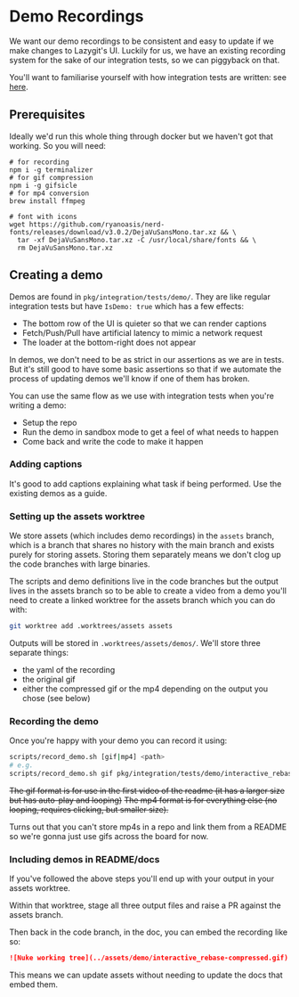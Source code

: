 # Demo Recordings

We want our demo recordings to be consistent and easy to update if we make changes to Lazygit's UI. Luckily for us, we have an existing recording system for the sake of our integration tests, so we can piggyback on that.

You'll want to familiarise yourself with how integration tests are written: see [here](../../pkg/integration/README.md).

## Prerequisites

Ideally we'd run this whole thing through docker but we haven't got that working. So you will need:
```
# for recording
npm i -g terminalizer
# for gif compression
npm i -g gifsicle
# for mp4 conversion
brew install ffmpeg

# font with icons
wget https://github.com/ryanoasis/nerd-fonts/releases/download/v3.0.2/DejaVuSansMono.tar.xz && \
  tar -xf DejaVuSansMono.tar.xz -C /usr/local/share/fonts && \
  rm DejaVuSansMono.tar.xz
```

## Creating a demo

Demos are found in `pkg/integration/tests/demo/`. They are like regular integration tests but have `IsDemo: true` which has a few effects:
* The bottom row of the UI is quieter so that we can render captions
* Fetch/Push/Pull have artificial latency to mimic a network request
* The loader at the bottom-right does not appear

In demos, we don't need to be as strict in our assertions as we are in tests. But it's still good to have some basic assertions so that if we automate the process of updating demos we'll know if one of them has broken.

You can use the same flow as we use with integration tests when you're writing a demo:
* Setup the repo
* Run the demo in sandbox mode to get a feel of what needs to happen
* Come back and write the code to make it happen

### Adding captions

It's good to add captions explaining what task if being performed. Use the existing demos as a guide.

### Setting up the assets worktree

We store assets (which includes demo recordings) in the `assets` branch, which is a branch that shares no history with the main branch and exists purely for storing assets. Storing them separately means we don't clog up the code branches with large binaries.

The scripts and demo definitions live in the code branches but the output lives in the assets branch so to be able to create a video from a demo you'll need to create a linked worktree for the assets branch which you can do with:

```sh
git worktree add .worktrees/assets assets
```

Outputs will be stored in `.worktrees/assets/demos/`. We'll store three separate things:
* the yaml of the recording
* the original gif
* either the compressed gif or the mp4 depending on the output you chose (see below)

### Recording the demo

Once you're happy with your demo you can record it using:
```sh
scripts/record_demo.sh [gif|mp4] <path>
# e.g.
scripts/record_demo.sh gif pkg/integration/tests/demo/interactive_rebase.go
```

~~The gif format is for use in the first video of the readme (it has a larger size but has auto-play and looping)~~
~~The mp4 format is for everything else (no looping, requires clicking, but smaller size).~~

Turns out that you can't store mp4s in a repo and link them from a README so we're gonna just use gifs across the board for now.

### Including demos in README/docs

If you've followed the above steps you'll end up with your output in your assets worktree.

Within that worktree, stage all three output files and raise a PR against the assets branch.

Then back in the code branch, in the doc, you can embed the recording like so:
```md
![Nuke working tree](../assets/demo/interactive_rebase-compressed.gif)
```

This means we can update assets without needing to update the docs that embed them.
